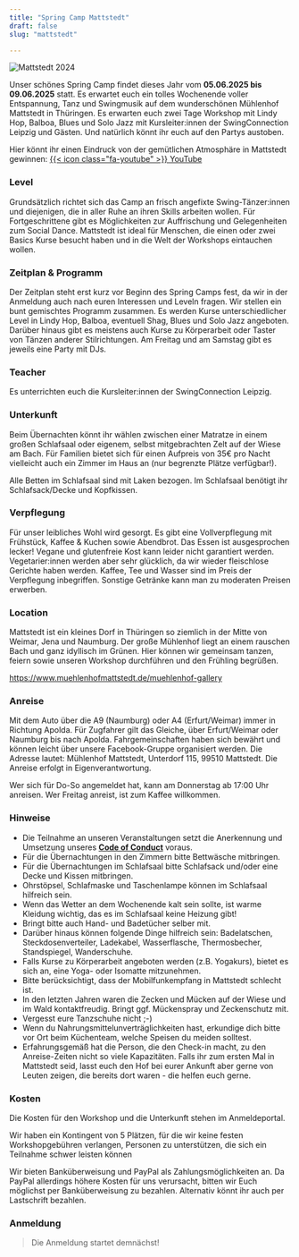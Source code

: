 ```yaml
---
title: "Spring Camp Mattstedt"
draft: false
slug: "mattstedt"

---
```


![Mattstedt 2024](../slider_mattstedt_2024.png)

Unser schönes Spring Camp findet dieses Jahr vom **05.06.2025 bis 09.06.2025** statt. Es erwartet euch ein tolles Wochenende voller Entspannung, Tanz und Swingmusik auf dem wunderschönen Mühlenhof Mattstedt in Thüringen. Es erwarten euch zwei Tage Workshop mit Lindy Hop, Balboa, Blues und Solo Jazz mit Kursleiter:innen der SwingConnection Leipzig und Gästen. Und natürlich könnt ihr euch auf den Partys austoben.

Hier könnt ihr einen Eindruck von der gemütlichen Atmosphäre in Mattstedt gewinnen: [{{< icon class="fa-youtube" >}} YouTube](https://www.youtube.com/watch?v=czMHDvKlnEA)

### Level
Grundsätzlich richtet sich das Camp an frisch angefixte Swing-Tänzer:innen und diejenigen, die in aller Ruhe an ihren Skills arbeiten wollen. Für Fortgeschrittene gibt es Möglichkeiten zur Auffrischung und Gelegenheiten zum Social Dance. Mattstedt ist ideal für Menschen, die einen oder zwei Basics Kurse besucht haben und in die Welt der Workshops eintauchen wollen.

### Zeitplan & Programm
Der Zeitplan steht erst kurz vor Beginn des Spring Camps fest, da wir in der Anmeldung auch nach euren Interessen und Leveln fragen. Wir stellen ein bunt gemischtes Programm zusammen. Es werden Kurse unterschiedlicher Level in Lindy Hop, Balboa, eventuell Shag, Blues und Solo Jazz angeboten. Darüber hinaus gibt es meistens auch Kurse zu Körperarbeit oder Taster von Tänzen anderer Stilrichtungen. Am Freitag und am Samstag gibt es jeweils eine Party mit DJs.

### Teacher
Es unterrichten euch die Kursleiter:innen der SwingConnection Leipzig.

### Unterkunft
Beim Übernachten könnt ihr wählen zwischen einer Matratze in einem großen Schlafsaal oder eigenem, selbst mitgebrachten Zelt auf der Wiese am Bach. Für Familien bietet sich für einen Aufpreis von 35€ pro Nacht vielleicht auch ein Zimmer im Haus an (nur begrenzte Plätze verfügbar!).

Alle Betten im Schlafsaal sind mit Laken bezogen. Im Schlafsaal benötigt ihr Schlafsack/Decke und Kopfkissen.

### Verpflegung
Für unser leibliches Wohl wird gesorgt. Es gibt eine Vollverpflegung mit Frühstück, Kaffee & Kuchen sowie Abendbrot. Das Essen ist ausgesprochen lecker! Vegane und glutenfreie Kost kann leider nicht garantiert werden. Vegetarier:innen werden aber sehr glücklich, da wir wieder fleischlose Gerichte haben werden. Kaffee, Tee und Wasser sind im Preis der Verpflegung inbegriffen. Sonstige Getränke kann man zu moderaten Preisen erwerben.

### Location
Mattstedt ist ein kleines Dorf in Thüringen so ziemlich in der Mitte von Weimar, Jena und Naumburg. Der große Mühlenhof liegt an einem rauschen Bach und ganz idyllisch im Grünen. Hier können wir gemeinsam tanzen, feiern sowie unseren Workshop durchführen und den Frühling begrüßen. 

https://www.muehlenhofmattstedt.de/muehlenhof-gallery

### Anreise
Mit dem Auto über die A9 (Naumburg) oder A4 (Erfurt/Weimar) immer in Richtung Apolda. Für Zugfahrer gilt das Gleiche, über Erfurt/Weimar oder Naumburg bis nach Apolda. Fahrgemeinschaften haben sich bewährt und können leicht über unsere Facebook-Gruppe organisiert werden. Die Adresse lautet: Mühlenhof Mattstedt, Unterdorf 115, 99510 Mattstedt. Die Anreise erfolgt in Eigenverantwortung.

Wer sich für Do-So angemeldet hat, kann am Donnerstag ab 17:00 Uhr anreisen. Wer Freitag anreist, ist zum Kaffee willkommen.

### Hinweise
- Die Teilnahme an unseren Veranstaltungen setzt die Anerkennung und Umsetzung unseres **[Code of Conduct](../Code_of_Conduct_SCL.pdf)** voraus.
- Für die Übernachtungen in den Zimmern bitte Bettwäsche mitbringen.
- Für die Übernachtungen im Schlafsaal bitte Schlafsack und/oder eine Decke und Kissen mitbringen.
- Ohrstöpsel, Schlafmaske und Taschenlampe können im Schlafsaal hilfreich sein.
- Wenn das Wetter an dem Wochenende kalt sein sollte, ist warme Kleidung wichtig, das es im Schlafsaal keine Heizung gibt!
- Bringt bitte auch Hand- und Badetücher selber mit. 
- Darüber hinaus können folgende Dinge hilfreich sein: Badelatschen, Steckdosenverteiler, Ladekabel, Wasserflasche, Thermosbecher, Standspiegel, Wanderschuhe.
- Falls Kurse zu Körperarbeit angeboten werden (z.B. Yogakurs), bietet es sich an, eine Yoga- oder Isomatte mitzunehmen.
- Bitte berücksichtigt, dass der Mobilfunkempfang in Mattstedt schlecht ist.
- In den letzten Jahren waren die Zecken und Mücken auf der Wiese und im Wald kontaktfreudig. Bringt ggf. Mückenspray und Zeckenschutz mit.
- Vergesst eure Tanzschuhe nicht ;-)
- Wenn du Nahrungsmittelunverträglichkeiten hast, erkundige dich bitte vor Ort beim Küchenteam, welche Speisen du meiden solltest.
- Erfahrungsgemäß hat die Person, die den Check-in macht, zu den Anreise-Zeiten nicht so viele Kapazitäten. Falls ihr zum ersten Mal in Mattstedt seid, lasst euch den Hof bei eurer Ankunft aber gerne von Leuten zeigen, die bereits dort waren - die helfen euch gerne. 

### Kosten
Die Kosten für den Workshop und die Unterkunft stehen im Anmeldeportal.

Wir haben ein Kontingent von 5 Plätzen, für die wir keine festen Workshopgebühren verlangen, Personen zu unterstützen, die sich ein Teilnahme schwer leisten können

Wir bieten Banküberweisung und PayPal als Zahlungsmöglichkeiten an. Da PayPal allerdings höhere Kosten für uns verursacht, bitten wir Euch möglichst per Banküberweisung zu bezahlen. Alternativ könnt ihr auch per Lastschrift bezahlen.

### Anmeldung
[//]: # (Über unser Kursbuchungsportal könnt ihr euch zum Spring Camp anmelden:  )
> Die Anmeldung startet demnächst!
